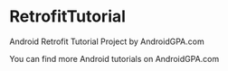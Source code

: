 # RetrofitTutorial
Android Retrofit Tutorial Project by AndroidGPA.com

You can find more Android tutorials on AndroidGPA.com
